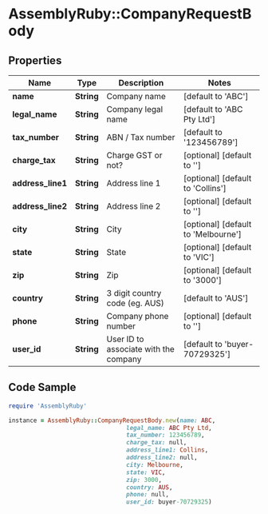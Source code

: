 # AssemblyRuby::CompanyRequestBody

## Properties

Name | Type | Description | Notes
------------ | ------------- | ------------- | -------------
**name** | **String** | Company name | [default to &#39;ABC&#39;]
**legal_name** | **String** | Company legal name | [default to &#39;ABC Pty Ltd&#39;]
**tax_number** | **String** | ABN / Tax number | [default to &#39;123456789&#39;]
**charge_tax** | **String** | Charge GST or not? | [optional] [default to &#39;&#39;]
**address_line1** | **String** | Address line 1 | [optional] [default to &#39;Collins&#39;]
**address_line2** | **String** | Address line 2 | [optional] [default to &#39;&#39;]
**city** | **String** | City | [optional] [default to &#39;Melbourne&#39;]
**state** | **String** | State | [optional] [default to &#39;VIC&#39;]
**zip** | **String** | Zip | [optional] [default to &#39;3000&#39;]
**country** | **String** | 3 digit country code (eg. AUS) | [default to &#39;AUS&#39;]
**phone** | **String** | Company phone number | [optional] [default to &#39;&#39;]
**user_id** | **String** | User ID to associate with the company | [default to &#39;buyer-70729325&#39;]

## Code Sample

```ruby
require 'AssemblyRuby'

instance = AssemblyRuby::CompanyRequestBody.new(name: ABC,
                                 legal_name: ABC Pty Ltd,
                                 tax_number: 123456789,
                                 charge_tax: null,
                                 address_line1: Collins,
                                 address_line2: null,
                                 city: Melbourne,
                                 state: VIC,
                                 zip: 3000,
                                 country: AUS,
                                 phone: null,
                                 user_id: buyer-70729325)
```


